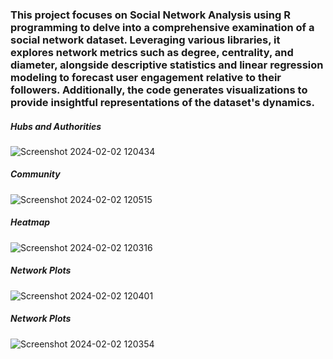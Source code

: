 <h3>This project focuses on Social Network Analysis using R programming to delve into a comprehensive examination of a social network dataset. Leveraging various libraries, it explores network metrics such as degree, centrality, and diameter, alongside descriptive statistics and linear regression modeling to forecast user engagement relative to their followers. Additionally, the code generates visualizations to provide insightful representations of the dataset's dynamics.</h3>

<h5>Hubs and Authorities</h5>

![Screenshot 2024-02-02 120434](https://github.com/Nanditasunil/Social-Network-Analysis/assets/109030620/7873ee0b-85d2-4602-be04-d85c61b86683)

<h5>Community</h5>

![Screenshot 2024-02-02 120515](https://github.com/Nanditasunil/Social-Network-Analysis/assets/109030620/8c98976b-a180-4f87-81f4-a7858e333b75)

<h5>Heatmap</h5>

![Screenshot 2024-02-02 120316](https://github.com/Nanditasunil/Social-Network-Analysis/assets/109030620/1416da7f-135b-48da-bc61-7fdb8cb84bab)

<h5>Network Plots</h5>

![Screenshot 2024-02-02 120401](https://github.com/Nanditasunil/Social-Network-Analysis/assets/109030620/bba1b7ea-07d7-4174-b4a9-a47fa7faad2d)

<h5>Network Plots</h5>

![Screenshot 2024-02-02 120354](https://github.com/Nanditasunil/Social-Network-Analysis/assets/109030620/1b03e8e1-cbe0-4845-8d42-6b58b8b3666e)
